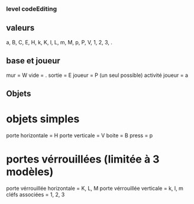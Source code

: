 ### level codeEditing

## valeurs

a, B, C, E, H, k, K, l, L, m, M, p, P, V, 1, 2, 3, .

## base et joueur

mur = W
vide = .
sortie = E
joueur = P (un seul possible)
activité joueur = a

## Objets

# objets simples

porte horizontale = H
porte verticale = V
boite = B
press = p

# portes vérrouillées (limitée à 3 modèles)

porte vérrouillée horizontale = K, L, M
porte vérrouillée verticale = k, l, m
cléfs associées = 1, 2, 3
